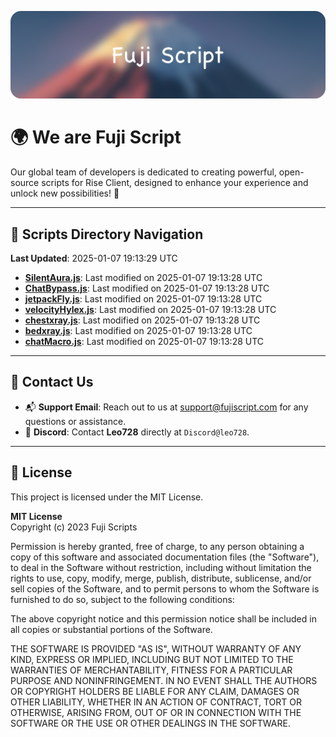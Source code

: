 ![Banner](.github/b.webp)

# 🌍 **We are Fuji Script**

Our global team of developers is dedicated to creating powerful, open-source scripts for Rise Client, designed to enhance your experience and unlock new possibilities! 🌟

---
<!-- SCRIPTS_NAVIGATION_START -->
## 📂 **Scripts Directory Navigation**

**Last Updated**: 2025-01-07 19:13:29 UTC

- **[SilentAura.js](scripts/SilentAura.js)**: Last modified on 2025-01-07 19:13:28 UTC
- **[ChatBypass.js](scripts/ChatBypass.js)**: Last modified on 2025-01-07 19:13:28 UTC
- **[jetpackFly.js](scripts/jetpackFly.js)**: Last modified on 2025-01-07 19:13:28 UTC
- **[velocityHylex.js](scripts/velocityHylex.js)**: Last modified on 2025-01-07 19:13:28 UTC
- **[chestxray.js](scripts/chestxray.js)**: Last modified on 2025-01-07 19:13:28 UTC
- **[bedxray.js](scripts/bedxray.js)**: Last modified on 2025-01-07 19:13:28 UTC
- **[chatMacro.js](scripts/chatMacro.js)**: Last modified on 2025-01-07 19:13:28 UTC

<!-- SCRIPTS_NAVIGATION_END -->

---

## 💬 **Contact Us**  
- 📬 **Support Email**: Reach out to us at [support@fujiscript.com](mailto:support@fujiscript.com) for any questions or assistance.  
- 💬 **Discord**: Contact **Leo728** directly at `Discord@leo728`.

---

## 📜 **License**

This project is licensed under the MIT License.  

**MIT License**  
Copyright (c) 2023 Fuji Scripts  

Permission is hereby granted, free of charge, to any person obtaining a copy of this software and associated documentation files (the "Software"), to deal in the Software without restriction, including without limitation the rights to use, copy, modify, merge, publish, distribute, sublicense, and/or sell copies of the Software, and to permit persons to whom the Software is furnished to do so, subject to the following conditions:  

The above copyright notice and this permission notice shall be included in all copies or substantial portions of the Software.  

THE SOFTWARE IS PROVIDED "AS IS", WITHOUT WARRANTY OF ANY KIND, EXPRESS OR IMPLIED, INCLUDING BUT NOT LIMITED TO THE WARRANTIES OF MERCHANTABILITY, FITNESS FOR A PARTICULAR PURPOSE AND NONINFRINGEMENT. IN NO EVENT SHALL THE AUTHORS OR COPYRIGHT HOLDERS BE LIABLE FOR ANY CLAIM, DAMAGES OR OTHER LIABILITY, WHETHER IN AN ACTION OF CONTRACT, TORT OR OTHERWISE, ARISING FROM, OUT OF OR IN CONNECTION WITH THE SOFTWARE OR THE USE OR OTHER DEALINGS IN THE SOFTWARE.  
